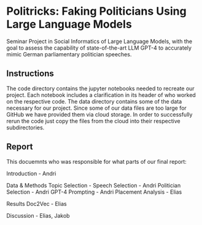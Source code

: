 # Politricks: Faking Politicians Using Large Language Models

Seminar Project in Social Informatics of Large Language Models, with the goal to assess the capability of state-of-the-art LLM GPT-4 to accurately mimic German parliamentary politician speeches.

## Instructions

The code directory contains the jupyter notebooks needed to recreate our project. Each notebook includes a clarification in its header of who worked on the respective code. The data directory contains some of the data necessary for our project. Since some of our data files are too large for GitHub we have provided them via cloud storage. In order to successfully rerun the code just copy the files from the cloud into their respective subdirectories.

## Report

This docuemnts who was responsible for what parts of our final report:

Introduction 			- Andri

Data & Methods
	Topic Selection 	- 
	Speech Selection 	- Andri
	Politician Selection 	- Andri
	GPT-4 Prompting		- Andri
	Placement Analysis	- Elias

Results
	Doc2Vec 		- Elias

Discussion			- Elias, Jakob
